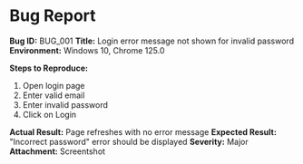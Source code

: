 # Bug Report

**Bug ID:** BUG_001
**Title:** Login error message not shown for invalid password
**Environment:** Windows 10, Chrome 125.0

**Steps to Reproduce:**
1. Open login page
2. Enter valid email
3. Enter invalid password
4. Click on Login

**Actual Result:** Page refreshes with no error message
**Expected Result:** "Incorrect password" error should be displayed
**Severity:** Major
**Attachment:** Screentshot
